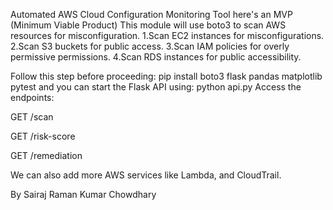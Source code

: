 Automated AWS Cloud Configuration Monitoring Tool
here's an MVP (Minimum Viable Product)
This module will use boto3 to scan AWS resources for misconfiguration.
1.Scan EC2 instances for misconfigurations.
2.Scan S3 buckets for public access.
3.Scan IAM policies for overly permissive permissions.
4.Scan RDS instances for public accessibility.


Follow this step before proceeding: pip install boto3 flask pandas matplotlib pytest
and you can start the Flask API using: python api.py
Access the endpoints:

GET /scan

GET /risk-score

GET /remediation

We can also add more AWS services like Lambda, and CloudTrail.


By Sairaj Raman Kumar Chowdhary
